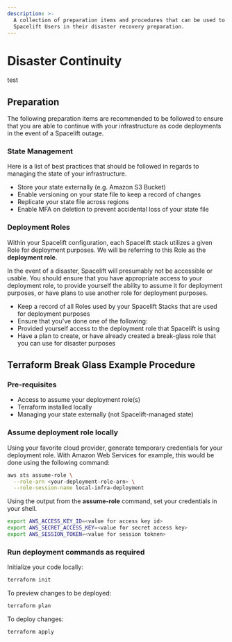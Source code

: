 ```yaml
---
description: >-
  A collection of preparation items and procedures that can be used to assist
  Spacelift Users in their disaster recovery preparation.
---
```


# Disaster Continuity

test

## Preparation

The following preparation items are recommended to be followed to ensure that you are able to continue with your infrastructure as code deployments in the event of a Spacelift outage.

### State Management

Here is a list of best practices that should be followed in regards to managing the state of your infrastructure.

- Store your state externally (e.g. Amazon S3 Bucket)
- Enable versioning on your state file to keep a record of changes
- Replicate your state file across regions
- Enable MFA on deletion to prevent accidental loss of your state file

### Deployment Roles

Within your Spacelift configuration, each Spacelift stack utilizes a given Role for deployment purposes. We will be referring to this Role as the **deployment role**.

In the event of a disaster, Spacelift will presumably not be accessible or usable. You should ensure that you have appropriate access to your deployment role, to provide yourself the ability to assume it for deployment purposes, or have plans to use another role for deployment purposes.

- Keep a record of all Roles used by your Spacelift Stacks that are used for deployment purposes
- Ensure that you've done one of the following:
- Provided yourself access to the deployment role that Spacelift is using
- Have a plan to create, or have already created a break-glass role that you can use for disaster purposes

## Terraform Break Glass Example Procedure

### Pre-requisites

- Access to assume your deployment role(s)
- Terraform installed locally
- Managing your state externally (not Spacelift-managed state)

### Assume deployment role locally

Using your favorite cloud provider, generate temporary credentials for your deployment role. With Amazon Web Services for example, this would be done using the following command:

```bash
aws sts assume-role \
  --role-arn <your-deployment-role-arn> \
  --role-session-name local-infra-deployment
```

Using the output from the **assume-role** command, set your credentials in your shell.

```bash
export AWS_ACCESS_KEY_ID=<value for access key id>
export AWS_SECRET_ACCESS_KEY=<value for secret access key>
export AWS_SESSION_TOKEN=<value for session toknen>
```

### Run deployment commands as required

Initialize your code locally:

```bash
terraform init
```

To preview changes to be deployed:

```bash
terraform plan
```

To deploy changes:

```bash
terraform apply
```
